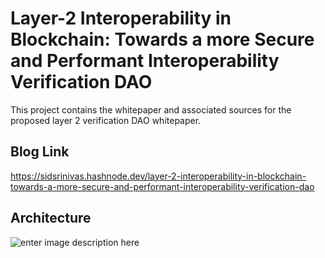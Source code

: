 # Layer-2 Interoperability in Blockchain: Towards a more Secure and Performant Interoperability Verification DAO

This project contains the whitepaper and associated sources for the proposed layer 2 verification DAO whitepaper.

## Blog Link
 https://sidsrinivas.hashnode.dev/layer-2-interoperability-in-blockchain-towards-a-more-secure-and-performant-interoperability-verification-dao

## Architecture
![enter image description here](https://i.imgur.com/LTP0cf3.png)
